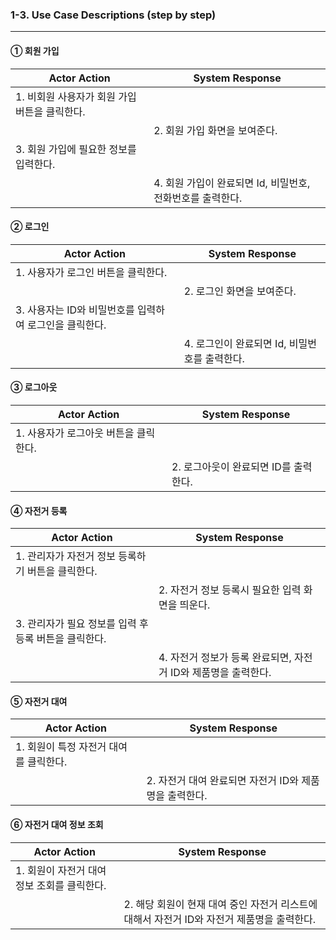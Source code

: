 ### 1-3. Use Case Descriptions (step by step)

---

#### ① 회원 가입

| Actor Action                                  | System Response                                            |
| --------------------------------------------- | ---------------------------------------------------------- |
| 1. 비회원 사용자가 회원 가입 버튼을 클릭한다. |                                                            |
|                                               | 2. 회원 가입 화면을 보여준다.                              |
| 3. 회원 가입에 필요한 정보를 입력한다.        |                                                            |
|                                               | 4. 회원 가입이 완료되면 Id, 비밀번호, 전화번호를 출력한다. |

#### ② 로그인

| Actor Action                                            | System Response                               |
| ------------------------------------------------------- | --------------------------------------------- |
| 1. 사용자가 로그인 버튼을 클릭한다.                     |                                               |
|                                                         | 2. 로그인 화면을 보여준다.                    |
| 3. 사용자는 ID와 비밀번호를 입력하여 로그인을 클릭한다. |                                               |
|                                                         | 4. 로그인이 완료되면 Id, 비밀번호를 출력한다. |

#### ③ 로그아웃

| Actor Action                          | System Response                       |
| ------------------------------------- | ------------------------------------- |
| 1. 사용자가 로그아웃 버튼을 클릭한다. |                                       |
|                                       | 2. 로그아웃이 완료되면 ID를 출력한다. |

#### ④ 자전거 등록

| Actor Action                                          | System Response                                                |
| ----------------------------------------------------- | -------------------------------------------------------------- |
| 1. 관리자가 자전거 정보 등록하기 버튼을 클릭한다.     |                                                                |
|                                                       | 2. 자전거 정보 등록시 필요한 입력 화면을 띄운다.               |
| 3. 관리자가 필요 정보를 입력 후 등록 버튼을 클릭한다. |                                                                |
|                                                       | 4. 자전거 정보가 등록 완료되면, 자전거 ID와 제품명을 출력한다. |

#### ⑤ 자전거 대여

| Actor Action                           | System Response                                        |
| -------------------------------------- | ------------------------------------------------------ |
| 1. 회원이 특정 자전거 대여를 클릭한다. |                                                        |
|                                        | 2. 자전거 대여 완료되면 자전거 ID와 제품명을 출력한다. |

#### ⑥ 자전거 대여 정보 조회

| Actor Action                                | System Response                                                                            |
| ------------------------------------------- | ------------------------------------------------------------------------------------------ |
| 1. 회원이 자전거 대여 정보 조회를 클릭한다. |                                                                                            |
|                                             | 2. 해당 회원이 현재 대여 중인 자전거 리스트에 대해서 자전거 ID와 자전거 제품명을 출력한다. |
